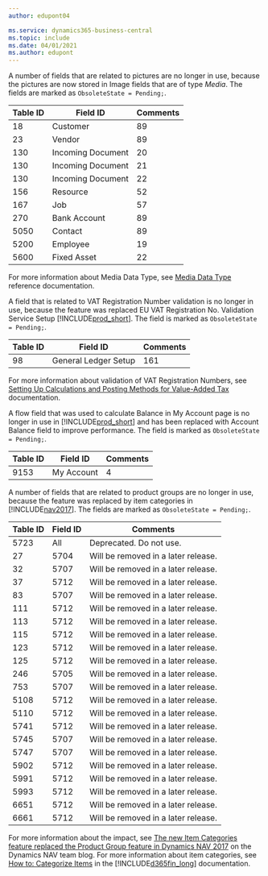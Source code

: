 ```yaml
---
author: edupont04

ms.service: dynamics365-business-central
ms.topic: include
ms.date: 04/01/2021
ms.author: edupont
---
```

A number of fields that are related to pictures are no longer in use, because the pictures are now stored in Image fields that are of type *Media*. The fields are marked as `ObsoleteState = Pending;`.  

|Table ID|Field ID|Comments|
|--------|--------|--------|
|18|Customer|89|Picture|Will be removed in a later release.|
|23|Vendor|89|Picture|Will be removed in a later release.|
|130|Incoming Document|20|URL2|Will be removed in a later release.|
|130|Incoming Document|21|URL3|Will be removed in a later release.|
|130|Incoming Document|22|URL4|Will be removed in a later release.|
|156|Resource|52|Picture|Will be removed in a later release.|
|167|Job|57|Picture|Will be removed in a later release.|
|270|Bank Account|89|Picture|Will be removed in a later release.|
|5050|Contact|89|Picture|Will be removed in a later release.|
|5200|Employee|19|Picture|Will be removed in a later release.|
|5600|Fixed Asset|22|Picture|Will be removed in a later release.|

For more information about Media Data Type, see [Media Data Type](../developer/methods-auto/media/media-data-type.md) reference documentation.

A field that is related to VAT Registration Number validation is no longer in use, because the feature was replaced EU VAT Registration No. Validation Service Setup [!INCLUDE[prod_short](prod_short.md)]. The field is marked as `ObsoleteState = Pending;`.  

|Table ID|Field ID|Comments|
|--------|--------|--------|
|98|General Ledger Setup|161|VAT Reg. No. Validation URL|Will be removed in a later release.|

For more information about validation of VAT Registration Numbers, see [Setting Up Calculations and Posting Methods for Value-Added Tax ](/dynamics365/business-central/finance-setup-vat#to-verify-vat-registration-numbers) documentation.

A flow field that was used to calculate Balance in My Account page is no longer in use in [!INCLUDE[prod_short](prod_short.md)] and has been replaced with Account Balance field to improve performance. The field is marked as `ObsoleteState = Pending;`. 

|Table ID|Field ID|Comments|
|--------|--------|--------|
|9153|My Account|4|Balance|Will be removed in a later release.|

A number of fields that are related to product groups are no longer in use, because the feature was replaced by item categories in [!INCLUDE[nav2017](../developer/includes/nav2017.md)]. The fields are marked as `ObsoleteState = Pending;`.  

|Table ID|Field ID|Comments|
|--------|--------|--------|
|5723|All|Deprecated. Do not use.|
|27|5704|Will be removed in a later release.|
|32|5707|Will be removed in a later release.|
|37|5712|Will be removed in a later release.|
|83|5707|Will be removed in a later release.|
|111|5712|Will be removed in a later release.|
|113|5712|Will be removed in a later release.|
|115|5712|Will be removed in a later release.|
|123|5712|Will be removed in a later release.|
|125|5712|Will be removed in a later release.|
|246|5705|Will be removed in a later release.|
|753|5707|Will be removed in a later release.|
|5108|5712|Will be removed in a later release.|
|5110|5712|Will be removed in a later release.|
|5741|5712|Will be removed in a later release.|
|5745|5707|Will be removed in a later release.|
|5747|5707|Will be removed in a later release.|
|5902|5712|Will be removed in a later release.|
|5991|5712|Will be removed in a later release.|
|5993|5712|Will be removed in a later release.|
|6651|5712|Will be removed in a later release.|
|6661|5712|Will be removed in a later release.|

For more information about the impact, see [The new Item Categories feature replaced the Product Group feature in Dynamics NAV 2017](https://blogs.msdn.microsoft.com/nav/2017/03/30/the-new-item-categories-feature-replaced-the-product-group-feature-in-dynamics-nav-2017/) on the Dynamics NAV team blog. For more information about item categories, see [How to: Categorize Items](/dynamics365/business-central/inventory-how-categorize-items) in the [!INCLUDE[d365fin_long](../developer/includes/d365fin_long_md.md)] documentation.

